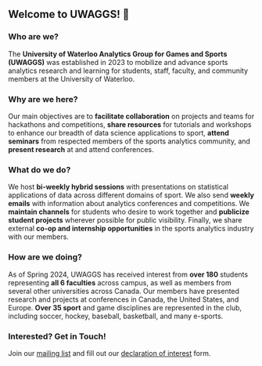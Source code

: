 ## Welcome to UWAGGS! 🦆

<!-- INSERT MASSIVE UWAGGS LOGO HERE -->

### Who are we?

The **University of Waterloo Analytics Group for Games and Sports (UWAGGS)** was established in 2023 to mobilize and advance sports analytics research and learning for students, staff, faculty, and community members at the University of Waterloo.

### Why are we here?

Our main objectives are to **facilitate collaboration** on projects and teams for hackathons and competitions, **share resources** for tutorials and workshops to enhance our breadth of data science applications to sport, **attend seminars** from respected members of the sports analytics community, and **present research** at and attend conferences.

### What do we do?

We host **bi-weekly hybrid sessions** with presentations on statistical applications of data across different domains of sport. We also send **weekly emails** with information about analytics conferences and competitions. We **maintain channels** for students who desire to work together and **publicize student projects** wherever possible for public visibility. Finally, we share external **co-op and internship opportunities** in the sports analytics industry with our members.

### How are we doing?

As of Spring 2024, UWAGGS has received interest from **over 180** students representing **all 6 faculties** across campus, as well as members from several other universities across Canada. Our members have presented research and projects at conferences in Canada, the United States, and Europe. **Over 35 sport** and game disciplines are represented in the club, including soccer, hockey, baseball, basketball, and many e-sports.

### Interested? Get in Touch!

Join our [mailing list](https://gmail.us10.list-manage.com/subscribe?u=f6e8da7174c7d317758d5e871&id=cd89def6af) and fill out our [declaration of interest](https://docs.google.com/forms/d/e/1FAIpQLScXQDcEcnyehay8hTphzvxWqyYR8fbdHV66DK5gAsAc4ZLhZw/viewform) form.
<!--

**Here are some ideas to get you started:**

🙋‍♀️ A short introduction - what is your organization all about?
🌈 Contribution guidelines - how can the community get involved?
👩‍💻 Useful resources - where can the community find your docs? Is there anything else the community should know?
🍿 Fun facts - what does your team eat for breakfast?
🧙 Remember, you can do mighty things with the power of [Markdown](https://docs.github.com/github/writing-on-github/getting-started-with-writing-and-formatting-on-github/basic-writing-and-formatting-syntax)
-->
